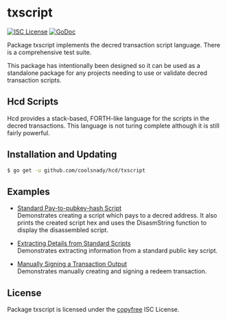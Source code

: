 txscript
========

[![ISC License](http://img.shields.io/badge/license-ISC-blue.svg)](http://copyfree.org)
[![GoDoc](https://img.shields.io/badge/godoc-reference-blue.svg)](http://godoc.org/github.com/coolsnady/hcd/txscript)

Package txscript implements the decred transaction script language.  There is
a comprehensive test suite.

This package has intentionally been designed so it can be used as a standalone
package for any projects needing to use or validate decred transaction scripts.

## Hcd Scripts

Hcd provides a stack-based, FORTH-like language for the scripts in
the decred transactions.  This language is not turing complete
although it is still fairly powerful.

## Installation and Updating

```bash
$ go get -u github.com/coolsnady/hcd/txscript
```

## Examples

* [Standard Pay-to-pubkey-hash Script](http://godoc.org/github.com/coolsnady/hcd/txscript#example-PayToAddrScript)  
  Demonstrates creating a script which pays to a decred address.  It also
  prints the created script hex and uses the DisasmString function to display
  the disassembled script.

* [Extracting Details from Standard Scripts](http://godoc.org/github.com/coolsnady/hcd/txscript#example-ExtractPkScriptAddrs)  
  Demonstrates extracting information from a standard public key script.

* [Manually Signing a Transaction Output](http://godoc.org/github.com/coolsnady/hcd/txscript#example-SignTxOutput)  
  Demonstrates manually creating and signing a redeem transaction.

## License

Package txscript is licensed under the [copyfree](http://copyfree.org) ISC
License.
